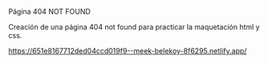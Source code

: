 Página 404 NOT FOUND

Creación de una página 404 not found para practicar la maquetación html y css.

https://651e8167712ded04ccd019f9--meek-belekoy-8f6295.netlify.app/
